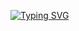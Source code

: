 [![Typing SVG](https://readme-typing-svg.herokuapp.com?font=Architects+Daughter&size=30&color=F7AA94&lines=Hi+%F0%9F%91%8B+It's+Asha;I'm+a+Data+Analyst)](https://git.io/typing-svg)


<!--
**merlin2ash/merlin2ash** is a ✨ _special_ ✨ repository because its `README.md` (this file) appears on your GitHub profile.

Here are some ideas to get you started:

- 🔭 I’m currently working on ...
- 🌱 I’m currently learning ...
- 👯 I’m looking to collaborate on ...
- 🤔 I’m looking for help with ...
- 💬 Ask me about ...
- 📫 How to reach me: ...
- 😄 Pronouns: ...
- ⚡ Fun fact: ...
-->
